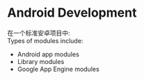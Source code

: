 # Android Development

在一个标准安卓项目中:  
Types of modules include:
* Android app modules
* Library modules
* Google App Engine modules


